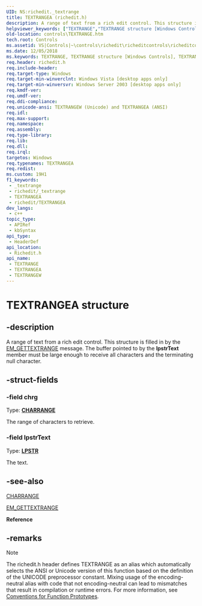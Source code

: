 ```yaml
---
UID: NS:richedit._textrange
title: TEXTRANGEA (richedit.h)
description: A range of text from a rich edit control. This structure is filled in by the EM_GETTEXTRANGE message. The buffer pointed to by the lpstrText member must be large enough to receive all characters and the terminating null character. (ANSI)
helpviewer_keywords: ["TEXTRANGE","TEXTRANGE structure [Windows Controls]","TEXTRANGEA","TEXTRANGEW","_win32_TEXTRANGE_str","_win32_TEXTRANGE_str_cpp","controls.TEXTRANGE","controls._win32_TEXTRANGE_str","richedit/TEXTRANGE","richedit/TEXTRANGEA","richedit/TEXTRANGEW"]
old-location: controls\TEXTRANGE.htm
tech.root: Controls
ms.assetid: VS|Controls|~\controls\richedit\richeditcontrols\richeditcontrolreference\richeditstructures\textrange.htm
ms.date: 12/05/2018
ms.keywords: TEXTRANGE, TEXTRANGE structure [Windows Controls], TEXTRANGEA, TEXTRANGEW, _win32_TEXTRANGE_str, _win32_TEXTRANGE_str_cpp, controls.TEXTRANGE, controls._win32_TEXTRANGE_str, richedit/TEXTRANGE, richedit/TEXTRANGEA, richedit/TEXTRANGEW
req.header: richedit.h
req.include-header: 
req.target-type: Windows
req.target-min-winverclnt: Windows Vista [desktop apps only]
req.target-min-winversvr: Windows Server 2003 [desktop apps only]
req.kmdf-ver: 
req.umdf-ver: 
req.ddi-compliance: 
req.unicode-ansi: TEXTRANGEW (Unicode) and TEXTRANGEA (ANSI)
req.idl: 
req.max-support: 
req.namespace: 
req.assembly: 
req.type-library: 
req.lib: 
req.dll: 
req.irql: 
targetos: Windows
req.typenames: TEXTRANGEA
req.redist: 
ms.custom: 19H1
f1_keywords:
 - _textrange
 - richedit/_textrange
 - TEXTRANGEA
 - richedit/TEXTRANGEA
dev_langs:
 - c++
topic_type:
 - APIRef
 - kbSyntax
api_type:
 - HeaderDef
api_location:
 - Richedit.h
api_name:
 - TEXTRANGE
 - TEXTRANGEA
 - TEXTRANGEW
---
```


# TEXTRANGEA structure


## -description

A range of text from a rich edit control. This structure is filled in by the <a href="/windows/win32/controls/em-gettextrange">EM_GETTEXTRANGE</a> message. The buffer pointed to by the <b>lpstrText</b> member must be large enough to receive all characters and the terminating null character.

## -struct-fields

### -field chrg

Type: <b><a href="/windows/win32/api/richedit/ns-richedit-charrange">CHARRANGE</a></b>

The range of characters to retrieve.

### -field lpstrText

Type: <b><a href="/windows/desktop/WinProg/windows-data-types">LPSTR</a></b>

The text.

## -see-also

<a href="/windows/win32/api/richedit/ns-richedit-charrange">CHARRANGE</a>



<a href="/windows/win32/controls/em-gettextrange">EM_GETTEXTRANGE</a>



<b>Reference</b>

## -remarks

> [!NOTE]
> The richedit.h header defines TEXTRANGE as an alias which automatically selects the ANSI or Unicode version of this function based on the definition of the UNICODE preprocessor constant. Mixing usage of the encoding-neutral alias with code that not encoding-neutral can lead to mismatches that result in compilation or runtime errors. For more information, see [Conventions for Function Prototypes](/windows/win32/intl/conventions-for-function-prototypes).

